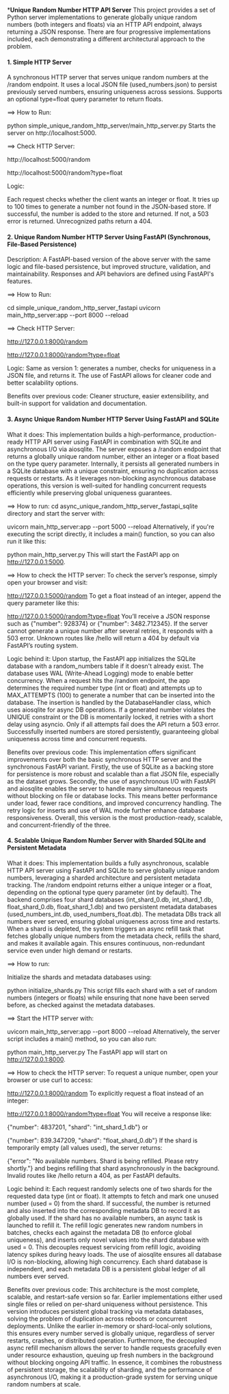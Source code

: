 *************Unique Random Number HTTP API Server************
This project provides a set of Python server implementations to generate globally unique random numbers (both integers and floats) via an HTTP API endpoint, always returning a JSON response. There are four progressive implementations included, each demonstrating a different architectural approach to the problem.

#### 1. Simple HTTP Server
A synchronous HTTP server that serves unique random numbers at the /random endpoint. It uses a local JSON file (used_numbers.json) to persist previously served numbers, ensuring uniqueness across sessions. Supports an optional type=float query parameter to return floats.

  ==> How to Run:
  
  python simple_unique_random_http_server/main_http_server.py
  Starts the server on http://localhost:5000.

  ==> Check HTTP Server:
  
  http://localhost:5000/random
  
  http://localhost:5000/random?type=float

Logic:

Each request checks whether the client wants an integer or float. It tries up to 100 times to generate a number not found in the JSON-based store. If successful, the number is added to the store and returned. If not, a 503 error is returned. Unrecognized paths return a 404.



#### 2. Unique Random Number HTTP Server Using FastAPI (Synchronous, File-Based Persistence)

Description:
A FastAPI-based version of the above server with the same logic and file-based persistence, but improved structure, validation, and maintainability. Responses and API behaviors are defined using FastAPI's features.

==>  How to Run:

cd simple_unique_random_http_server_fastapi
uvicorn main_http_server:app --port 8000 --reload

==> Check HTTP Server:

http://127.0.0.1:8000/random

http://127.0.0.1:8000/random?type=float

Logic:
Same as version 1: generates a number, checks for uniqueness in a JSON file, and returns it. The use of FastAPI allows for cleaner code and better scalability options.

Benefits over previous code:
Cleaner structure, easier extensibility, and built-in support for validation and documentation.



#### 3. Async Unique Random Number HTTP Server Using FastAPI and SQLite
What it does:
This implementation builds a high-performance, production-ready HTTP API server using FastAPI in combination with SQLite and asynchronous I/O via aiosqlite. The server exposes a /random endpoint that returns a globally unique random number, either an integer or a float based on the type query parameter. Internally, it persists all generated numbers in a SQLite database with a unique constraint, ensuring no duplication across requests or restarts. As it leverages non-blocking asynchronous database operations, this version is well-suited for handling concurrent requests efficiently while preserving global uniqueness guarantees.

==> How to run:
cd async_unique_random_http_server_fastapi_sqlite directory and start the server with:

uvicorn main_http_server:app --port 5000 --reload
Alternatively, if you're executing the script directly, it includes a main() function, so you can also run it like this:


python main_http_server.py
This will start the FastAPI app on http://127.0.0.1:5000.

==>  How to check the HTTP server:
To check the server’s response, simply open your browser and visit:

http://127.0.0.1:5000/random
To get a float instead of an integer, append the query parameter like this:


http://127.0.0.1:5000/random?type=float
You’ll receive a JSON response such as {"number": 928374} or {"number": 3482.712345}. If the server cannot generate a unique number after several retries, it responds with a 503 error. Unknown routes like /hello will return a 404 by default via FastAPI’s routing system.

Logic behind it:
Upon startup, the FastAPI app initializes the SQLite database with a random_numbers table if it doesn't already exist. The database uses WAL (Write-Ahead Logging) mode to enable better concurrency. When a request hits the /random endpoint, the app determines the required number type (int or float) and attempts up to MAX_ATTEMPTS (100) to generate a number that can be inserted into the database. The insertion is handled by the DatabaseHandler class, which uses aiosqlite for async DB operations. If a generated number violates the UNIQUE constraint or the DB is momentarily locked, it retries with a short delay using asyncio. Only if all attempts fail does the API return a 503 error. Successfully inserted numbers are stored persistently, guaranteeing global uniqueness across time and concurrent requests.

Benefits over previous code:
This implementation offers significant improvements over both the basic synchronous HTTP server and the synchronous FastAPI variant. Firstly, the use of SQLite as a backing store for persistence is more robust and scalable than a flat JSON file, especially as the dataset grows. Secondly, the use of asynchronous I/O with FastAPI and aiosqlite enables the server to handle many simultaneous requests without blocking on file or database locks. This means better performance under load, fewer race conditions, and improved concurrency handling. The retry logic for inserts and use of WAL mode further enhance database responsiveness. Overall, this version is the most production-ready, scalable, and concurrent-friendly of the three.


#### 4. Scalable Unique Random Number Server with Sharded SQLite and Persistent Metadata

What it does:
This implementation builds a fully asynchronous, scalable HTTP API server using FastAPI and SQLite to serve globally unique random numbers, leveraging a sharded architecture and persistent metadata tracking. The /random endpoint returns either a unique integer or a float, depending on the optional type query parameter (int by default). The backend comprises four shard databases (int_shard_0.db, int_shard_1.db, float_shard_0.db, float_shard_1.db) and two persistent metadata databases (used_numbers_int.db, used_numbers_float.db). The metadata DBs track all numbers ever served, ensuring global uniqueness across time and restarts. When a shard is depleted, the system triggers an async refill task that fetches globally unique numbers from the metadata check, refills the shard, and makes it available again. This ensures continuous, non-redundant service even under high demand or restarts.

==>  How to run:

Initialize the shards and metadata databases using:


python initialize_shards.py
This script fills each shard with a set of random numbers (integers or floats) while ensuring that none have been served before, as checked against the metadata databases.

==>  Start the HTTP server with:


uvicorn main_http_server:app --port 8000 --reload
Alternatively, the server script includes a main() method, so you can also run:


python main_http_server.py
The FastAPI app will start on http://127.0.0.1:8000.

==>  How to check the HTTP server:
To request a unique number, open your browser or use curl to access:


http://127.0.0.1:8000/random
To explicitly request a float instead of an integer:


http://127.0.0.1:8000/random?type=float
You will receive a response like:


{"number": 4837201, "shard": "int_shard_1.db"}
or


{"number": 839.347209, "shard": "float_shard_0.db"}
If the shard is temporarily empty (all values used), the server returns:


{"error": "No available numbers. Shard is being refilled. Please retry shortly."}
and begins refilling that shard asynchronously in the background. Invalid routes like /hello return a 404, as per FastAPI defaults.

Logic behind it:
Each request randomly selects one of two shards for the requested data type (int or float). It attempts to fetch and mark one unused number (used = 0) from the shard. If successful, the number is returned and also inserted into the corresponding metadata DB to record it as globally used. If the shard has no available numbers, an async task is launched to refill it. The refill logic generates new random numbers in batches, checks each against the metadata DB (to enforce global uniqueness), and inserts only novel values into the shard database with used = 0. This decouples request servicing from refill logic, avoiding latency spikes during heavy loads. The use of aiosqlite ensures all database I/O is non-blocking, allowing high concurrency. Each shard database is independent, and each metadata DB is a persistent global ledger of all numbers ever served.

Benefits over previous code:
This architecture is the most complete, scalable, and restart-safe version so far. Earlier implementations either used single files or relied on per-shard uniqueness without persistence. This version introduces persistent global tracking via metadata databases, solving the problem of duplication across reboots or concurrent deployments. Unlike the earlier in-memory or shard-local-only solutions, this ensures every number served is globally unique, regardless of server restarts, crashes, or distributed operation. Furthermore, the decoupled async refill mechanism allows the server to handle requests gracefully even under resource exhaustion, queuing up fresh numbers in the background without blocking ongoing API traffic. In essence, it combines the robustness of persistent storage, the scalability of sharding, and the performance of asynchronous I/O, making it a production-grade system for serving unique random numbers at scale.
